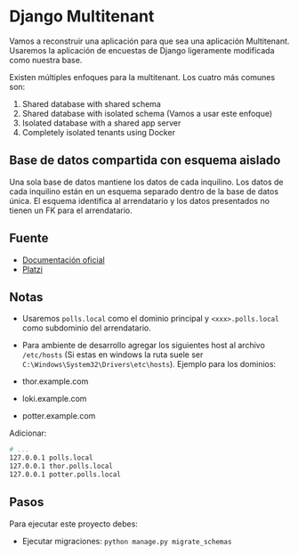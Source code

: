 # Django Multitenant

Vamos a reconstruir una aplicación para que sea una aplicación Multitenant. Usaremos la aplicación de encuestas de Django ligeramente modificada como nuestra base.

Existen múltiples enfoques para la multitenant. Los cuatro más comunes son:

1. Shared database with shared schema
2. Shared database with isolated schema (Vamos a usar este enfoque)
3. Isolated database with a shared app server
4. Completely isolated tenants using Docker

## Base de datos compartida con esquema aislado

Una sola base de datos mantiene los datos de cada inquilino. Los datos de cada inquilino están en un esquema separado dentro de la base de datos única. El esquema identifica al arrendatario y los datos presentados no tienen un FK para el arrendatario.

## Fuente

- [Documentación oficial](https://books.agiliq.com/projects/django-multi-tenant)
- [Platzi](https://platzi.com/blog/multi-tenant-que-es-y-por-que-es-importante/)

## Notas

- Usaremos `polls.local` como el dominio principal y `<xxx>.polls.local` como subdominio del arrendatario.
- Para ambiente de desarrollo agregar los siguientes host al archivo `/etc/hosts` (Si estas en windows la ruta suele ser `C:\Windows\System32\Drivers\etc\hosts`). Ejemplo para los dominios:

- thor.example.com
- loki.example.com
- potter.example.com

Adicionar:

```bash
# ...
127.0.0.1 polls.local
127.0.0.1 thor.polls.local
127.0.0.1 potter.polls.local
```

## Pasos

Para ejecutar este proyecto debes:

- Ejecutar migraciones: `python manage.py migrate_schemas`

